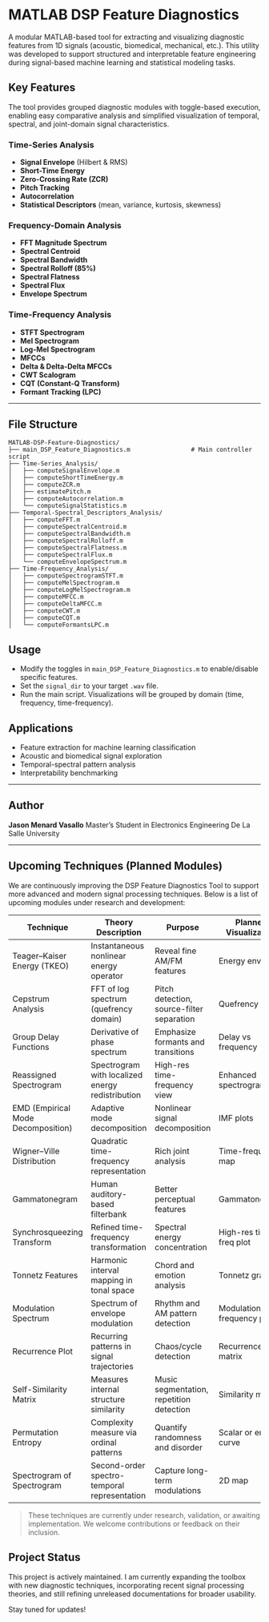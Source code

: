 # MATLAB DSP Feature Diagnostics

A modular MATLAB-based tool for extracting and visualizing diagnostic features from 1D signals (acoustic, biomedical, mechanical, etc.). This utility was developed to support structured and interpretable feature engineering during signal-based machine learning and statistical modeling tasks.

## Key Features

The tool provides grouped diagnostic modules with toggle-based execution, enabling easy comparative analysis and simplified visualization of temporal, spectral, and joint-domain signal characteristics.

### Time-Series Analysis

* **Signal Envelope** (Hilbert & RMS)
* **Short-Time Energy**
* **Zero-Crossing Rate (ZCR)**
* **Pitch Tracking**
* **Autocorrelation**
* **Statistical Descriptors** (mean, variance, kurtosis, skewness)

### Frequency-Domain Analysis

* **FFT Magnitude Spectrum**
* **Spectral Centroid**
* **Spectral Bandwidth**
* **Spectral Rolloff (85%)**
* **Spectral Flatness**
* **Spectral Flux**
* **Envelope Spectrum**

### Time-Frequency Analysis

* **STFT Spectrogram**
* **Mel Spectrogram**
* **Log-Mel Spectrogram**
* **MFCCs**
* **Delta & Delta-Delta MFCCs**
* **CWT Scalogram**
* **CQT (Constant-Q Transform)**
* **Formant Tracking (LPC)**

---

## File Structure

```
MATLAB-DSP-Feature-Diagnostics/
├── main_DSP_Feature_Diagnostics.m                 # Main controller script
├── Time-Series_Analysis/
│   ├── computeSignalEnvelope.m
│   ├── computeShortTimeEnergy.m
│   ├── computeZCR.m
│   ├── estimatePitch.m
│   ├── computeAutocorrelation.m
│   └── computeSignalStatistics.m
├── Temporal-Spectral_Descriptors_Analysis/
│   ├── computeFFT.m
│   ├── computeSpectralCentroid.m
│   ├── computeSpectralBandwidth.m
│   ├── computeSpectralRolloff.m
│   ├── computeSpectralFlatness.m
│   ├── computeSpectralFlux.m
│   └── computeEnvelopeSpectrum.m
├── Time-Frequency_Analysis/
│   ├── computeSpectrogramSTFT.m
│   ├── computeMelSpectrogram.m
│   ├── computeLogMelSpectrogram.m
│   ├── computeMFCC.m
│   ├── computeDeltaMFCC.m
│   ├── computeCWT.m
│   ├── computeCQT.m
│   └── computeFormantsLPC.m
```

## Usage

* Modify the toggles in `main_DSP_Feature_Diagnostics.m` to enable/disable specific features.
* Set the `signal_dir` to your target `.wav` file.
* Run the main script. Visualizations will be grouped by domain (time, frequency, time-frequency).

## Applications

* Feature extraction for machine learning classification
* Acoustic and biomedical signal exploration
* Temporal-spectral pattern analysis
* Interpretability benchmarking

---

## Author

**Jason Menard Vasallo**
Master’s Student in Electronics Engineering
De La Salle University

---

## Upcoming Techniques (Planned Modules)

We are continuously improving the DSP Feature Diagnostics Tool to support more advanced and modern signal processing techniques. Below is a list of upcoming modules under research and development:

| Technique                    | Theory Description                                         | Purpose                                    | Planned Visualization        | Status   |
|-----------------------------|------------------------------------------------------------|--------------------------------------------|-------------------------------|----------|
| Teager–Kaiser Energy (TKEO) | Instantaneous nonlinear energy operator                    | Reveal fine AM/FM features                 | Energy envelope               | Pending  |
| Cepstrum Analysis           | FFT of log spectrum (quefrency domain)                     | Pitch detection, source-filter separation  | Quefrency plot                | Pending  |
| Group Delay Functions       | Derivative of phase spectrum                               | Emphasize formants and transitions         | Delay vs frequency            | Pending  |
| Reassigned Spectrogram      | Spectrogram with localized energy redistribution           | High-res time-frequency view               | Enhanced spectrogram          | Pending  |
| EMD (Empirical Mode Decomposition) | Adaptive mode decomposition                         | Nonlinear signal decomposition             | IMF plots                     | Pending  |
| Wigner–Ville Distribution   | Quadratic time-frequency representation                    | Rich joint analysis                        | Time-frequency map            | Pending  |
| Gammatonegram               | Human auditory-based filterbank                            | Better perceptual features                 | Gammatonegram                 | Pending  |
| Synchrosqueezing Transform  | Refined time-frequency transformation                      | Spectral energy concentration              | High-res time-freq plot       | Pending  |
| Tonnetz Features            | Harmonic interval mapping in tonal space                  | Chord and emotion analysis                 | Tonnetz graph                 | Pending  |
| Modulation Spectrum         | Spectrum of envelope modulation                            | Rhythm and AM pattern detection            | Modulation vs frequency plot  | Pending  |
| Recurrence Plot             | Recurring patterns in signal trajectories                  | Chaos/cycle detection                      | Recurrence matrix             | Pending  |
| Self-Similarity Matrix      | Measures internal structure similarity                     | Music segmentation, repetition detection   | Similarity matrix             | Pending  |
| Permutation Entropy         | Complexity measure via ordinal patterns                    | Quantify randomness and disorder           | Scalar or entropy curve       | Pending  |
| Spectrogram of Spectrogram  | Second-order spectro-temporal representation               | Capture long-term modulations              | 2D map                        | Pending  |

> These techniques are currently under research, validation, or awaiting implementation. We welcome contributions or feedback on their inclusion.


## Project Status

This project is actively maintained. I am currently expanding the toolbox with new diagnostic techniques, incorporating recent signal processing theories, and still refining unreleased documentations for broader usability.

Stay tuned for updates!
